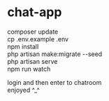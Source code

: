# chat-app


composer update
<br>
cp .env.example .env
<br>
npm install
<br>
php artisan make:migrate --seed
<br>
php artisan serve
<br>
npm run watch
<br>

login and then enter to chatroom 
<br>
enjoyed ^_^

